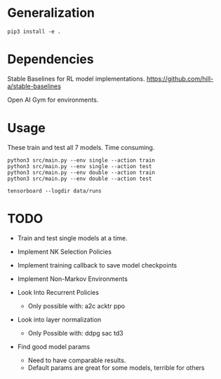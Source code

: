 # Generalization

```
pip3 install -e .
```

# Dependencies

Stable Baselines for RL model implementations.
https://github.com/hill-a/stable-baselines

Open AI Gym for environments.

# Usage

These train and test all 7 models. Time consuming.
```
python3 src/main.py --env single --action train
python3 src/main.py --env single --action test
python3 src/main.py --env double --action train
python3 src/main.py --env double --action test
```

```
tensorboard --logdir data/runs
```

# TODO
- Train and test single models at a time.
- Implement NK Selection Policies
- Implement training callback to save model checkpoints
- Implement Non-Markov Environments

- Look Into Recurrent Policies
    - Only possible with: a2c acktr ppo

- Look into layer normalization
    - Only Possible with: ddpg sac td3

- Find good model params
    - Need to have comparable results.
    - Default params are great for some models, terrible for others
